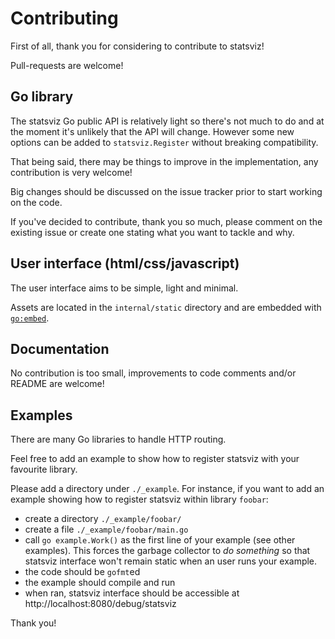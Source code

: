 Contributing
============

First of all, thank you for considering to contribute to statsviz!

Pull-requests are welcome!


## Go library

The statsviz Go public API is relatively light so there's not much to do and at the moment
it's unlikely that the API will change. However some new options can be added to
`statsviz.Register` without breaking compatibility.

That being said, there may be things to improve in the implementation, any
contribution is very welcome!

Big changes should be discussed on the issue tracker prior to start working on
the code.

If you've decided to contribute, thank you so much, please comment on the existing 
issue or create one stating what you want to tackle and why.


## User interface (html/css/javascript)

The user interface aims to be simple, light and minimal.

Assets are located in the `internal/static` directory and are embedded with
[`go:embed`](https://pkg.go.dev/embed).


## Documentation

No contribution is too small, improvements to code comments and/or README
are welcome!


## Examples

There are many Go libraries to handle HTTP routing.

Feel free to add an example to show how to register statsviz with your favourite
library.

Please add a directory under `./_example`. For instance, if you want to add an
example showing how to register statsviz within library `foobar`:

 - create a directory `./_example/foobar/`
 - create a file `./_example/foobar/main.go`
 - call `go example.Work()` as the first line of your example (see other
   examples). This forces the garbage collector to _do something_ so that
   statsviz interface won't remain static when an user runs your example.
 - the code should be `gofmt`ed
 - the example should compile and run
 - when ran, statsviz interface should be accessible at http://localhost:8080/debug/statsviz

Thank you!
